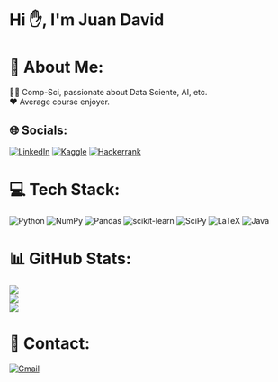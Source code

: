 # Hi ✋, I'm Juan David 



# 💫 About Me:
👨‍💻​ Comp-Sci, passionate about Data Sciente, AI, etc.<br>❤️​ Average course enjoyer.  <br>


## 🌐 Socials:
[![LinkedIn](https://img.shields.io/badge/LinkedIn-0077B5?style=for-the-badge&logo=linkedin&logoColor=white)](https://linkedin.com/in/juan-david-sánchez-11a17a227)
[![Kaggle](https://img.shields.io/badge/Kaggle-20BEFF?style=for-the-badge&logo=Kaggle&logoColor=white)](https://www.kaggle.com/juandavsnchez)
[![Hackerrank](https://img.shields.io/badge/-Hackerrank-2EC866?style=for-the-badge&logo=HackerRank&logoColor=white)](https://www.hackerrank.com/jusanchezmu)


# 💻 Tech Stack:
 ![Python](https://img.shields.io/badge/python-3670A0?style=for-the-badge&logo=python&logoColor=ffdd54) ![NumPy](https://img.shields.io/badge/numpy-%23013243.svg?style=for-the-badge&logo=numpy&logoColor=white) ![Pandas](https://img.shields.io/badge/pandas-%23150458.svg?style=for-the-badge&logo=pandas&logoColor=white) ![scikit-learn](https://img.shields.io/badge/scikit--learn-%23F7931E.svg?style=for-the-badge&logo=scikit-learn&logoColor=white) ![SciPy](https://img.shields.io/badge/SciPy-%230C55A5.svg?style=for-the-badge&logo=scipy&logoColor=%white)
![LaTeX](https://img.shields.io/badge/latex-%23008080.svg?style=for-the-badge&logo=latex&logoColor=white)
![Java](https://img.shields.io/badge/java-%23ED8B00.svg?style=for-the-badge&logo=java&logoColor=white) 
# 📊 GitHub Stats:
![](https://github-readme-stats.vercel.app/api?username=JuanDa14Sa&theme=dark&hide_border=false&include_all_commits=false&count_private=false)<br/>
![](https://github-readme-streak-stats.herokuapp.com/?user=JuanDa14Sa&theme=dark&hide_border=false)<br/>
![](https://github-readme-stats.vercel.app/api/top-langs/?username=JuanDa14Sa&theme=dark&hide_border=false&include_all_commits=false&count_private=false&layout=compact)
# 📱 Contact:
[![Gmail](https://img.shields.io/badge/Gmail-D14836?style=for-the-badge&logo=gmail&logoColor=white)](href="mailto:juandavsanchezm@gmail.com?subject=&body=")



